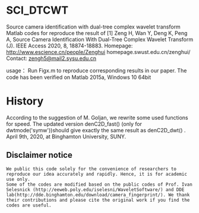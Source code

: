 # SCI_DTCWT
Source camera identification with dual-tree complex wavelet transform
Matlab codes for reproduce the result of 
[1] Zeng H, Wan Y, Deng K, Peng A, Source Camera Identification With Dual-Tree Complex Wavelet Transform (J). IEEE Access 2020, 8, 18874-18883. 
Homepage: http://www.escience.cn/people/Zenghui 
                   homepage.swust.edu.cn/zenghui/  
    Contact: zengh5@mail2.sysu.edu.cn

usage：
    Run Figx.m to reproduce corresponding results in our paper. The code has been verified on Matlab 2015a, Windows 10  64bit
# History
According to the suggestion of M. Goljan, we rewrite some used functions for speed. The updated version denC2D_fast() (only for dwtmode('symw'))should give exactly the same result as denC2D_dwt() . April 9th, 2020, at Binghamton University, SUNY.

## Disclaimer notice ##
    We public this code solely for the convenience of researchers to reproduce our idea accurately and rapidly. Hence, it is for academic use only.
    Some of the codes are modified based on the public codes of Prof. Ivan Selesnick (http://eeweb.poly.edu/iselesni/WaveletSoftware/) and DDE lab(http://dde.binghamton.edu/download/camera_fingerprint/). We thank their contributions and please cite the original work if you find the codes are useful.
